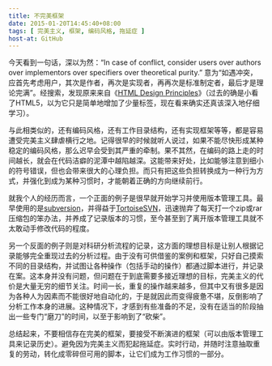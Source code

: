 ```yaml
---
title: 不完美框架
date: 2015-01-20T14:45:40+08:00
tags: [ 完美主义, 框架, 编码风格, 拖延症 ]
host-at: GitHub
---
```

今天看到一句话，深以为然：“In case of conflict, consider users over authors over implementors over specifiers over theoretical purity.” 意为“如遇冲突，应首先考虑用户，其次是作者，再次是实现者，再再次是标准制定者，最后才是理论完满”。经搜索，发现原来来自《[HTML Design Principles]》（过去的确是小看了HTML5，以为它只是简单地增加了少量标签，现在看来确实还真该深入地仔细学习）。

与此相类似的，还有编码风格，还有工作目录结构，还有实现框架等等，都是容易遭受完美主义肆虐横行之地。记得很早的时候就听人说过，如果不能尽快形成某种稳定的编码风格，那么迟早会受到其严重的牵制。果不其然，在编码的路上走的时间越长，就会在代码洁癖的泥潭中越陷越深。这能带来好处，比如能够注意到细小的符号错误，但也会带来很大的心理负担。而只有把这些负担转换成为一种行为方式，并强化到成为某种习惯时，才能朝着正确的方向继续前行。

就我个人的经历而言，一个正面的例子是很早就开始学习并使用版本管理工具。最早使用的是[subversion]，并得益于[TortoiseSVN]，迅速抛弃了每天打一个zip或rar压缩包的笨办法，并养成了记录版本的习惯，至今甚至到了离开版本管理工具就不太敢动手修改代码的程度。

另一个反面的例子则是对科研分析流程的记录，这方面的理想目标是让别人根据记录能够完全重现过去的分析过程。由于没有可供借鉴的案例和框架，只好自己摸索不同的目录结构，并试图让各种操作（包括手动的操作）都通过脚本进行，并记录在案。这本身并没有问题，但问题在于到底需要多接近理想的目标，完美主义的代价是大量无穷的细节关注。时间一长，重复的操作越来越多，但其中又有很多是因为各种人为因素而不能很好地自动化的，于是就因此而变得疲惫不堪，反倒影响了分析工作本身的进展。这种情况下，才感到有些准备的不足，没有在适当的阶段抽出一些专门“磨刀”的时间，以至于影响到了“砍柴”。

总结起来，不要相信存在完美的框架，要接受不断演进的框架（可以由版本管理工具来记录历史）。避免因为完美主义而犯起拖延症。实时行动，并随时注意抽取重复的劳动，转化成零碎但可用的脚本，让它们成为工作习惯的一部分。

[HTML Design Principles]: http://www.w3.org/TR/html-design-principles/
[subversion]: http://subversion.apache.org/
[TortoiseSVN]: http://tortoisesvn.net/
